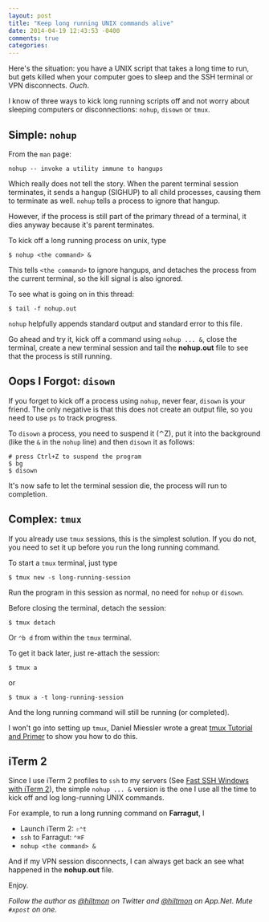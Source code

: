 ```yaml
---
layout: post
title: "Keep long running UNIX commands alive"
date: 2014-04-19 12:43:53 -0400
comments: true
categories: 
---
```


Here's the situation: you have a UNIX script that takes a long time to run, but gets killed when your computer goes to sleep and the SSH terminal or VPN disconnects. *Ouch*.

I know of three ways to kick long running scripts off and not worry about sleeping computers or disconnections: `nohup`, `disown` or `tmux`.

## Simple: `nohup`

From the `man` page:

	nohup -- invoke a utility immune to hangups

Which really does not tell the story. When the parent terminal session terminates, it sends a hangup (SIGHUP) to all child processes, causing them to terminate as well. `nohup` tells a process to ignore that hangup.

However, if the process is still part of the primary thread of a terminal, it dies anyway because it's parent terminates.

To kick off a long running process on unix, type

	$ nohup <the command> &
	
This tells `<the command>` to ignore hangups, and detaches the process from the current terminal, so the kill signal is also ignored.

To see what is going on in this thread:

	$ tail -f nohup.out
	
`nohup` helpfully appends standard output and standard error to this file.

Go ahead and try it, kick off a command using `nohup ... &`, close the terminal, create a new terminal session and tail the **nohup.out** file to see that the process is still running.

## Oops I Forgot: `disown`

If you forget to kick off a process using `nohup`, never fear, `disown` is your friend. The only negative is that this does not create an output file, so you need to use `ps` to track progress.

To `disown` a process, you need to suspend it (⌃Z), put it into the background (like the `&` in the `nohup` line) and then `disown` it as follows:

	# press Ctrl+Z to suspend the program
	$ bg
	$ disown

It's now safe to let the terminal session die, the process will run to completion.

## Complex: `tmux`

If you already use `tmux` sessions, this is the simplest solution. If you do not, you need to set it up before you run the long running command.

To start a `tmux` terminal, just type

	$ tmux new -s long-running-session
	
Run the program in this session as normal, no need for `nohup` or `disown`.

Before closing the terminal, detach the session:

	$ tmux detach
	
Or `⌃b d` from within the `tmux` terminal.

To get it back later, just re-attach the session:

	$ tmux a
	
or

	$ tmux a -t long-running-session
	
And the long running command will still be running (or completed).

I won't go into setting up `tmux`, Daniel Miessler wrote a great [tmux Tutorial and Primer](http://www.danielmiessler.com/study/tmux/) to show you how to do this.

## iTerm 2

Since I use iTerm 2 profiles to `ssh` to my servers (See [Fast SSH Windows with iTerm 2](https://hiltmon.com/blog/2013/07/18/fast-ssh-windows-with-iterm-2/)), the simple `nohup ... &` version is the one I use all the time to kick off and log long-running UNIX commands.

For example, to run a long running command on **Farragut**, I

- Launch iTerm 2: `⇧⌃t`
- `ssh` to Farragut: `⌃⌘F`
- `nohup <the command> &`

And if my VPN session disconnects, I can always get back an see what happened in the **nohup.out** file.

Enjoy.

*Follow the author as [@hiltmon](http://https://twitter.com/hiltmon) on Twitter and [@hiltmon](http://alpha.app.net/hiltmon) on App.Net. Mute `#xpost` on one.*
